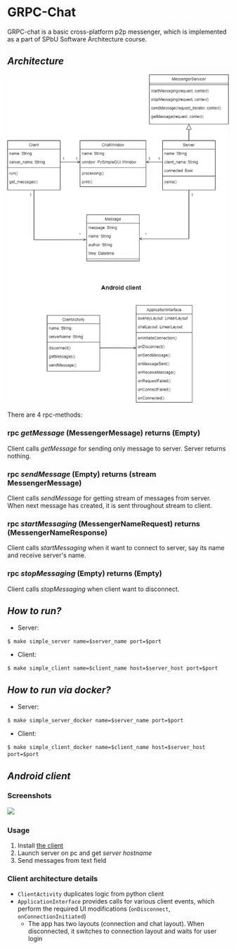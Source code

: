 # GRPC-Chat

GRPC-chat is a basic cross-platform p2p messenger, which is implemented as a part of SPbU Software Architecture course.

## *Architecture*

![Class diagram](./grpc.png)

There are 4 rpc-methods:

### rpc *getMessage* (MessengerMessage) returns (Empty)

Client calls *getMessage* for sending only message to server. Server returns nothing.

### rpc *sendMessage* (Empty) returns (stream MessengerMessage)

Client calls *sendMessage* for getting stream of messages from server. When next message has created, it is sent throughout stream to client.

### rpc *startMessaging* (MessengerNameRequest) returns (MessengerNameResponse)

Client calls *startMessaging* when it want to connect to server, say its name and receive server's name.

### rpc *stopMessaging* (Empty) returns (Empty)

Client calls *stopMessaging* when client want to disconnect.

## *How to run?*

  * Server:
```
$ make simple_server name=$server_name port=$port
```
  * Client:
```
$ make simple_client name=$client_name host=$server_host port=$port
```

## *How to run via docker?*

  * Server:
```
$ make simple_server_docker name=$server_name port=$port
```
  * Client:
```
$ make simple_client_docker name=$client_name host=$server_host port=$port
```

## *Android client*

### Screenshots
<img src="https://imgur.com/EV34VRa.png" width="300">

### Usage

1) Install [the client](./client.apk)
2) Launch server on pc and get *server hostname*
3) Send messages from text field

### Client architecture details

- ```ClientActivity``` duplicates logic from python client
- ```ApplicationInterface``` provides calls for various client events, which perform the required UI modifications (```onDisconnect```, ```onConnectionInitiated```)
  - The app has two layouts (connection and chat layout). When disconnected, it switches to connection layout and waits for user login
